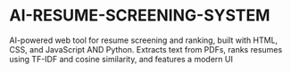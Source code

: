 # AI-RESUME-SCREENING-SYSTEM
AI-powered web tool for resume screening and ranking, built with HTML, CSS, and JavaScript AND Python. Extracts text from PDFs, ranks resumes using TF-IDF and cosine similarity, and features a modern UI
